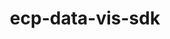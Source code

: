 ---
title: "ecp-data-vis-sdk"
layout: cache
categories: [package, v0.18.0]
meta: {"versions": ["1.0"], "compilers": ["gcc@=7.5.0"], "oss": ["ubuntu18.04"], "platforms": ["linux"], "targets": ["x86_64"], "stacks": ["data-vis-sdk", "root"], "num_specs": 1, "num_specs_by_stack": {"root": 1, "data-vis-sdk": 1}}
spec_details: [{"hash": "bybadswq6rhvqruzzpak6xz3snieagtf", "compiler": "gcc@=7.5.0", "versions": ["1.0"], "os": "ubuntu18.04", "platform": "linux", "target": "x86_64", "variants": ["+adios2", "+ascent", "+cinema", "~cuda", "+darshan", "+faodel", "+hdf5", "+paraview", "+pnetcdf", "~rocm", "~sensei", "+sz", "+unifyfs", "+veloc", "+visit", "+vtkm", "+zfp"], "stacks": ["root", "data-vis-sdk"], "size": "-", "tarball": "https://binaries.spack.io/v0.18.0/build_cache/linux-ubuntu18.04-x86_64/gcc-7.5.0/ecp-data-vis-sdk-1.0/linux-ubuntu18.04-x86_64-gcc-7.5.0-ecp-data-vis-sdk-1.0-bybadswq6rhvqruzzpak6xz3snieagtf.spack"}]
---